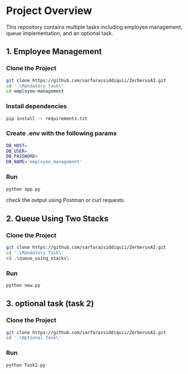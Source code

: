 # Project Overview
This repository contains multiple tasks including employee management, queue implementation, and an optional task.

## 1. Employee Management

### Clone the Project
```bash
git clone https://github.com/sarfarazsiddiquii/ZerberusAI.git
cd '.\Mandatory Task\'
cd employee-management
```

### Install dependencies

```bash
pip install -r requirements.txt
```
### Create .env with the following params
```bash
DB_HOST=
DB_USER=
DB_PASSWORD=
DB_NAME='employee_management'
```

### Run
```bash
python app.py
```
check the output using Postman or curl requests.

## 2. Queue Using Two Stacks

### Clone the Project
```bash
git clone https://github.com/sarfarazsiddiquii/ZerberusAI.git
cd '.\Mandatory Task\'
cd .\queue_using_stacks\
```
### Run
```bash
python new.py
```

## 3. optional task (task 2)

### Clone the Project
```bash
git clone https://github.com/sarfarazsiddiquii/ZerberusAI.git
cd '.\Optional Task\'
```
### Run
```bash
python Task2.py
```
